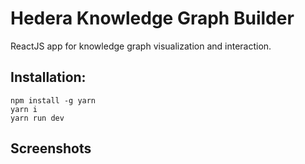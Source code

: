# Hedera Knowledge Graph Builder

ReactJS app for knowledge graph visualization and interaction.
    
## Installation:
```shell
npm install -g yarn
yarn i
yarn run dev
```

## Screenshots
